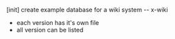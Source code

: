 [init] create example database for a wiki system -- x-wiki

- each version has it's own file
- all version can be listed
